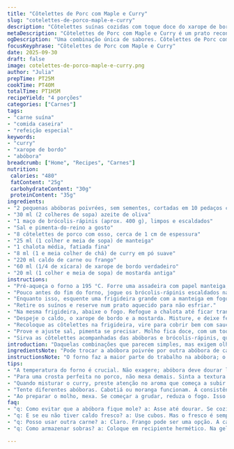 ```yaml
---
title: "Côtelettes de Porc com Maple e Curry"
slug: "cotelettes-de-porco-maple-e-curry"
description: "Côtelettes suínas cozidas com toque doce do xarope de bordo e sabor sutil do curry. Acompanhadas de abóboras torradas e sautée de brócolis-rápinis, formando prato reconfortante. Sem glúten, lactose, ovos e oleaginosas. Textura macia do porco, contraste crocante e vegetal. Técnica de dourar carne antes, conservar suculência. Calor do forno para abóboras até dourar, adição rápida dos rápunis dá frescor e cor vibrante. Molho encorpado que envolve, garante mordida adocicada equilibrada. Substituir abóbora por abóbora cabotiá ou moranga. Caldo de cogumelos substitui caldo de carne para versão vegetariana com tofu firme. Ideal para quem gosta de pratos aromáticos e convidativos."
metaDescription: "Côtelettes de Porc com Maple e Curry é um prato reconfortante que combina sabores doces e picantes; ideal para almoços especiais."
ogDescription: "Uma combinação única de sabores. Côtelettes de Porc com Maple e Curry é uma receita que traz conforto e aromas irresistíveis."
focusKeyphrase: "Côtelettes de Porc com Maple e Curry"
date: 2025-09-30
draft: false
image: cotelettes-de-porco-maple-e-curry.png
author: "Julia"
prepTime: PT25M
cookTime: PT40M
totalTime: PT1H5M
recipeYield: "4 porções"
categories: ["Carnes"]
tags:
- "carne suína"
- "comida caseira"
- "refeição especial"
keywords:
- "curry"
- "xarope de bordo"
- "abóbora"
breadcrumb: ["Home", "Recipes", "Carnes"]
nutrition: 
 calories: "480"
 fatContent: "25g"
 carbohydrateContent: "30g"
 proteinContent: "35g"
ingredients:
- "2 pequenas abóboras poivrées, sem sementes, cortadas em 10 pedaços cada"
- "30 ml (2 colheres de sopa) azeite de oliva"
- "1 maço de brócolis-rápinis (aprox. 400 g), limpos e escaldados"
- "Sal e pimenta-do-reino a gosto"
- "8 côtelettes de porco com osso, cerca de 1 cm de espessura"
- "25 ml (1 colher e meia de sopa) de manteiga"
- "1 chalota média, fatiada fina"
- "8 ml (1 e meia colher de chá) de curry em pó suave"
- "220 ml caldo de carne ou frango"
- "60 ml (1/4 de xícara) de xarope de bordo verdadeiro"
- "20 ml (1 colher e meia de sopa) de mostarda antiga"
instructions:
- "Pré-aqueça o forno a 195 °C. Forre uma assadeira com papel manteiga; espalhe as abóboras, regue com azeite. Tempere com sal e pimenta. Forno médio até que os pedaços fiquem macios e ganhem cor dourada nas bordas, algo entre 40 a 50 minutos. Deixe um pouco separados para dourar melhor."
- "Pouco antes do fim do forno, jogue os brócolis-rápinis escaldados na assadeira com as abóboras, misture e deixe só esquentar junto por 3 minutos – deve manter o verde vibrante e levemente crocante."
- "Enquanto isso, esquente uma frigideira grande com a manteiga em fogo médio alto. Dore as côtelettes por 3 minutos de cada lado, até formar crosta que prende sucos dentro. Faça aos poucos, para não juntar muita água. Tempere com sal e pimenta só ao final para evitar desidratar."
- "Retire os suínos e reserve num prato aquecido para não esfriar."
- "Na mesma frigideira, abaixe o fogo. Refogue a chalota até ficar translúcida, cheirando a adocicado — cuidado para não queimar. Misture o curry e deixe liberar aroma, cerca de 1 minuto mexendo sempre."
- "Despeje o caldo, o xarope de bordo e a mostarda. Misture, e deixe ferver até reduzir e engrossar, formando um molho levemente caramelizado e brilhante. Molho deve cobrir o verso da colher, sinal que concentrou o sabor."
- "Recoloque as côtelettes na frigideira, vire para cobrir bem com sauce. Cozinhe mais 3 a 4 minutos no molho, fogo baixo, para completar o cozimento e capturar sabor."
- "Prove e ajuste sal, pimenta se precisar. Molho fica doce, com um toque picante e profundo graças ao curry."
- "Sirva as côtelettes acompanhadas das abóboras e brócolis-rápinis, que dão leveza e crocância. Prato com contraste de texturas, perfumado e rústico."
introduction: "Daquelas combinações que parecem simples, mas exigem olhar atento no preparo. Já testei tempos que deixava a abóbora cozinhando demais, virava sopa, nunca mais. O segredo aqui é assar na temperatura certa para dourar e desenvolver um sabor mais intenso, quase queimadinho. Acompanhado dos rápunis para manter uma pegada verde e um pouco amarga, equilibrando o doce do xarope de bordo. A carne, se não dourar direito, fica borrachuda, perde o charme. O curry suaviza a doçura, dá corpo, sem virar um prato apimentado. E o molho, que é o ponto alto, rende um toque de conforto único que só o maple pode dar quando reduzido com mostarda antiga. Já usei mostarda Dijon, fica diferente, mais picante. Vale testar. Essa receita fica uma festa para servir num domingo informal."
ingredientsNote: "Pode trocar a abóbora poivrée por outra abóbora de casca firme, como cabotiá ou até moranga de pescoço. Se não tiver rápunis, brócolis comum ou até couve-flor são bons substitutos. Para o caldo, use cubo dissolvido se estiver sem fresco, mas os flambados ou caseiros têm sabor mais profundo e revigoram o molho. O xarope de bordo tem que ser o verdadeiro, industrializado fica aguado e altera o resultado; na emergência, mel pode substituir, mas muda o perfil de sabor. A manteiga acrescenta riqueza, pode usar óleo de coco se quiser. Curries mais quentes ou defumados mudam o prato: cuidado para não mascarar o porco. Mostarda antiga traz textura com as sementes, troque por Dijon se preferir um molho mais liso e picante."
instructionsNote: "O forno faz a maior parte do trabalho na abóbora; o truque para textura é não empilhar pedaços, deixar espaço. Quando usar a frigideira para dourar o porco, não mexa antes do tempo, a crosta demora a formar – tente virar só uma vez. O molho a base de redução exige paciência para dar ponto: muito líquido o prato fica ralo, excesso retira a delicadeza do xarope. Reaquecer as côtelettes no molho ajuda a integrar sabores, mas só no final pouco antes de servir para não ressecar a carne. A chalota deve cozinhar delicadamente, suor sem queimar, para não escurecer o molho. Durante o cozimento do molho, fique atento à textura e aroma, se começar a queimar o fundo, diminua o fogo e mexa mais. Molho encorpado e brilhante é sinal de que está pronto. Coma logo para aproveitar a textura do suculento."
tips:
- "A temperatura do forno é crucial. Não exagere; abóbora deve dourar lentamente. Fique de olho. Use um garfo para verificar a maciez. Se passar do ponto, adiós sabor."
- "Para uma crosta perfeita no porco, não mexa demais. Sinta a textura. A frigideira deve estar bem quente. Use a manteiga certa. Isso faz diferença. Cuidado para não queimar."
- "Quando misturar o curry, preste atenção no aroma que começa a subir. Dura menos de um minuto isso. É o sinal para adicionar o caldo. Não deixe passar, pois o sabor se intensifica."
- "Tente diferentes abóboras. Cabotiá ou moranga funcionam. A consistência pode mudar. Cada uma traz seu próprio perfil de sabor. E a cor? Sempre vibrante, visual impactante. Apresentação conta."
- "Ao preparar o molho, mexa. Se começar a grudar, reduza o fogo. Isso garante que o molho não queime. A textura é tudo. Brilhante e espesso é o ponto ideal. Uma colher deve cobrir bem."
faq:
- "q: Como evitar que a abóbora fique mole? a: Asse até dourar. Se cozinhar demais, fica pastosa. Espalhe em camada única. Isso ajuda a manter a textura."
- "q: E se eu não tiver caldo fresco? a: Use cubos. Mas o fresco é sempre melhor. Intensifica o sabor. Em uma emergência, água também funciona, mas atenção."
- "q: Posso usar outra carne? a: Claro. Frango pode ser uma opção. A carne precisa de atenção na textura. Não deixe cozinhar por muito tempo."
- "q: Como armazenar sobras? a: Coloque em recipiente hermético. Na geladeira, fica ok por três dias. Para aquecer, use fogo baixo. Isso mantém a umidade. Cuidado para não ressecar."

---
```

